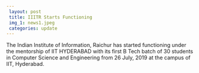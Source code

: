```yaml
---
 layout: post	
 title: IIITR Starts Functioning
 img_1: news1.jpeg
 categories: update
---
```

The Indian Institute of Information, Raichur has started functioning under the mentorship of IIT HYDERABAD with its first B Tech batch of 30 students in Computer Science and Engineering from 26 July, 2019 at the campus of IIT, Hyderabad.

